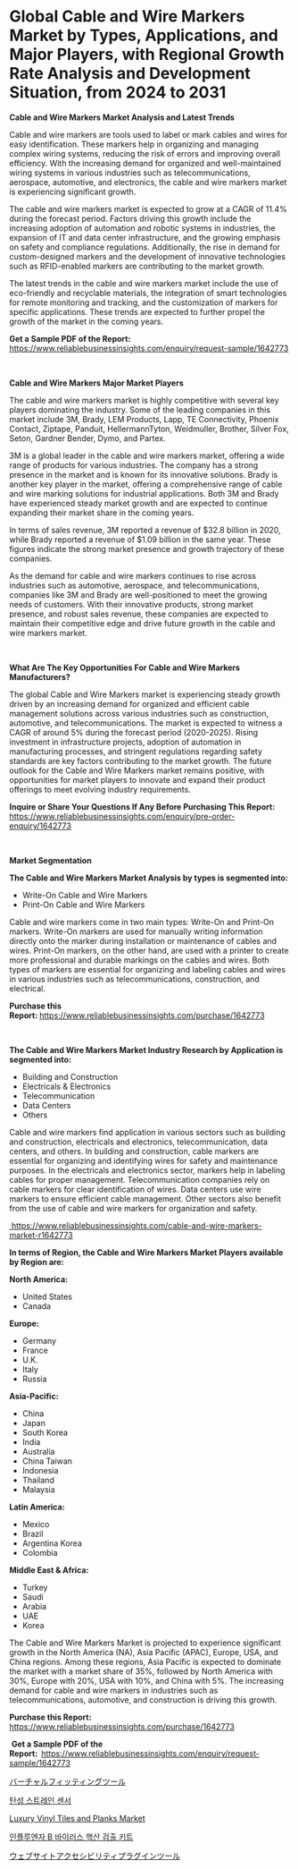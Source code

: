 <p><h1>Global Cable and Wire Markers Market by Types, Applications, and Major Players, with Regional Growth Rate Analysis and Development Situation, from 2024 to 2031</h1></p><p><strong>Cable and Wire Markers Market Analysis and Latest Trends</strong></p>
<p><p>Cable and wire markers are tools used to label or mark cables and wires for easy identification. These markers help in organizing and managing complex wiring systems, reducing the risk of errors and improving overall efficiency. With the increasing demand for organized and well-maintained wiring systems in various industries such as telecommunications, aerospace, automotive, and electronics, the cable and wire markers market is experiencing significant growth.</p><p>The cable and wire markers market is expected to grow at a CAGR of 11.4% during the forecast period. Factors driving this growth include the increasing adoption of automation and robotic systems in industries, the expansion of IT and data center infrastructure, and the growing emphasis on safety and compliance regulations. Additionally, the rise in demand for custom-designed markers and the development of innovative technologies such as RFID-enabled markers are contributing to the market growth.</p><p>The latest trends in the cable and wire markers market include the use of eco-friendly and recyclable materials, the integration of smart technologies for remote monitoring and tracking, and the customization of markers for specific applications. These trends are expected to further propel the growth of the market in the coming years.</p></p>
<p><strong>Get a Sample PDF of the Report:&nbsp;</strong> <a href="https://www.reliablebusinessinsights.com/enquiry/request-sample/1642773">https://www.reliablebusinessinsights.com/enquiry/request-sample/1642773</a></p>
<p>&nbsp;</p>
<p><strong>Cable and Wire Markers Major Market Players</strong></p>
<p><p>The cable and wire markers market is highly competitive with several key players dominating the industry. Some of the leading companies in this market include 3M, Brady, LEM Products, Lapp, TE Connectivity, Phoenix Contact, Ziptape, Panduit, HellermannTyton, Weidmuller, Brother, Silver Fox, Seton, Gardner Bender, Dymo, and Partex.</p><p>3M is a global leader in the cable and wire markers market, offering a wide range of products for various industries. The company has a strong presence in the market and is known for its innovative solutions. Brady is another key player in the market, offering a comprehensive range of cable and wire marking solutions for industrial applications. Both 3M and Brady have experienced steady market growth and are expected to continue expanding their market share in the coming years.</p><p>In terms of sales revenue, 3M reported a revenue of $32.8 billion in 2020, while Brady reported a revenue of $1.09 billion in the same year. These figures indicate the strong market presence and growth trajectory of these companies.</p><p>As the demand for cable and wire markers continues to rise across industries such as automotive, aerospace, and telecommunications, companies like 3M and Brady are well-positioned to meet the growing needs of customers. With their innovative products, strong market presence, and robust sales revenue, these companies are expected to maintain their competitive edge and drive future growth in the cable and wire markers market.</p></p>
<p>&nbsp;</p>
<p><strong>What Are The Key Opportunities For Cable and Wire Markers Manufacturers?</strong></p>
<p><p>The global Cable and Wire Markers market is experiencing steady growth driven by an increasing demand for organized and efficient cable management solutions across various industries such as construction, automotive, and telecommunications. The market is expected to witness a CAGR of around 5% during the forecast period (2020-2025). Rising investment in infrastructure projects, adoption of automation in manufacturing processes, and stringent regulations regarding safety standards are key factors contributing to the market growth. The future outlook for the Cable and Wire Markers market remains positive, with opportunities for market players to innovate and expand their product offerings to meet evolving industry requirements.</p></p>
<p><strong>Inquire or Share Your Questions If Any Before Purchasing This Report:</strong> <a href="https://www.reliablebusinessinsights.com/enquiry/pre-order-enquiry/1642773">https://www.reliablebusinessinsights.com/enquiry/pre-order-enquiry/1642773</a></p>
<p>&nbsp;</p>
<p><strong>Market Segmentation</strong></p>
<p><strong>The Cable and Wire Markers Market Analysis by types is segmented into:</strong></p>
<p><ul><li>Write-On Cable and Wire Markers</li><li>Print-On Cable and Wire Markers</li></ul></p>
<p><p>Cable and wire markers come in two main types: Write-On and Print-On markers. Write-On markers are used for manually writing information directly onto the marker during installation or maintenance of cables and wires. Print-On markers, on the other hand, are used with a printer to create more professional and durable markings on the cables and wires. Both types of markers are essential for organizing and labeling cables and wires in various industries such as telecommunications, construction, and electrical.</p></p>
<p><strong>Purchase this Report:&nbsp;</strong><a href="https://www.reliablebusinessinsights.com/purchase/1642773">https://www.reliablebusinessinsights.com/purchase/1642773</a></p>
<p>&nbsp;</p>
<p><strong>The Cable and Wire Markers Market Industry Research by Application is segmented into:</strong></p>
<p><ul><li>Building and Construction</li><li>Electricals & Electronics</li><li>Telecommunication</li><li>Data Centers</li><li>Others</li></ul></p>
<p><p>Cable and wire markers find application in various sectors such as building and construction, electricals and electronics, telecommunication, data centers, and others. In building and construction, cable markers are essential for organizing and identifying wires for safety and maintenance purposes. In the electricals and electronics sector, markers help in labeling cables for proper management. Telecommunication companies rely on cable markers for clear identification of wires. Data centers use wire markers to ensure efficient cable management. Other sectors also benefit from the use of cable and wire markers for organization and safety.</p></p>
<p><a href="https://www.reliablebusinessinsights.com/cable-and-wire-markers-market-r1642773">&nbsp;https://www.reliablebusinessinsights.com/cable-and-wire-markers-market-r1642773</a></p>
<p><strong>In terms of Region, the Cable and Wire Markers Market Players available by Region are:</strong></p>
<p>
    <p> <strong> North America: </strong>
        <ul>
            <li>United States</li>
            <li>Canada</li>
        </ul>
        </p> 
    <p> <strong> Europe: </strong>
        <ul>
            <li>Germany</li>
            <li>France</li>
            <li>U.K.</li>
            <li>Italy</li>
            <li>Russia</li>
        </ul>
        </p> 
    <p> <strong> Asia-Pacific: </strong>
        <ul>
            <li>China</li>
            <li>Japan</li>
            <li>South Korea</li>
            <li>India</li>
            <li>Australia</li>
            <li>China Taiwan</li>
            <li>Indonesia</li>
            <li>Thailand</li>
            <li>Malaysia</li>
        </ul>
        </p> 
    <p> <strong> Latin America: </strong>
        <ul>
            <li>Mexico</li>
            <li>Brazil</li>
            <li>Argentina Korea</li>
            <li>Colombia</li>
        </ul>
        </p> 
    <p> <strong> Middle East & Africa: </strong>
        <ul>
            <li>Turkey</li>
            <li>Saudi</li>
            <li>Arabia</li>
            <li>UAE</li>
            <li>Korea</li>
        </ul>
    </p>
    </p>
<p><p>The Cable and Wire Markers Market is projected to experience significant growth in the North America (NA), Asia Pacific (APAC), Europe, USA, and China regions. Among these regions, Asia Pacific is expected to dominate the market with a market share of 35%, followed by North America with 30%, Europe with 20%, USA with 10%, and China with 5%. The increasing demand for cable and wire markers in industries such as telecommunications, automotive, and construction is driving this growth.</p></p>
<p><strong>Purchase this Report: </strong><a href="https://www.reliablebusinessinsights.com/purchase/1642773">https://www.reliablebusinessinsights.com/purchase/1642773</a></p>
<p>&nbsp;<strong>Get a Sample PDF of the Report:&nbsp;&nbsp;</strong><a href="https://www.reliablebusinessinsights.com/enquiry/request-sample/1642773">https://www.reliablebusinessinsights.com/enquiry/request-sample/1642773</a></p>
<p><strong></strong></p>
<p><p><a href="https://github.com/KaliMetz2023/Market-Research-Report-List-1/blob/main/4426241142040.md">バーチャルフィッティングツール</a></p><p><a href="https://medium.com/@kellylyncyh543964/2024%EB%85%84%EB%B6%80%ED%84%B0-2031%EB%85%84%EA%B9%8C%EC%A7%80%EC%9D%98-%EC%8B%9C%EA%B8%B0%EC%97%90-%EB%8C%80%ED%95%9C-%ED%83%84%EC%84%B1-%EB%B3%80%ED%98%95-%EC%84%BC%EC%84%9C-%EC%8B%9C%EC%9E%A5%EC%9D%98-%EC%8B%A0%ED%9D%A5-%ED%8A%B8%EB%A0%8C%EB%93%9C%EC%99%80-%EB%AF%B8%EB%9E%98-%EC%A0%84%EB%A7%9D-bd26594dd730">탄성 스트레인 센서</a></p><p><a href="https://github.com/yoshih12/Market-Research-Report-List-3/blob/main/luxury-vinyl-tiles-and-planks-market.md">Luxury Vinyl Tiles and Planks Market</a></p><p><a href="https://medium.com/@rahiboni7_88509/%EC%9D%B8%ED%94%8C%EB%A3%A8%EC%97%94%EC%9E%90-b-%EB%B0%94%EC%9D%B4%EB%9F%AC%EC%8A%A4-%ED%95%B5%EC%82%B0-%EA%B2%80%EC%B6%9C-%ED%82%A4%ED%8A%B8-%EC%8B%9C%EC%9E%A5-%EC%A0%90%EC%9C%A0%EC%9C%A8-%EB%B0%8F-%EC%83%88%EB%A1%9C%EC%9A%B4-%ED%8A%B8%EB%A0%8C%EB%93%9C-%EB%B6%84%EC%84%9D-%EC%A2%85%EB%A5%98-%EC%9D%91%EC%9A%A9-%EC%B5%9C%EC%A2%85-%EC%82%AC%EC%9A%A9-%EB%B0%8F-2024%EB%85%84%EB%B6%80%ED%84%B0-2031%EB%85%84%EA%B9%8C%EC%A7%80%EC%9D%98-%EC%98%88%EC%B8%A1%EC%9D%84-%ED%86%B5%ED%95%9C-%EB%B6%84%EC%84%9D-fe389ed1e2a5">인플루엔자 B 바이러스 핵산 검출 키트</a></p><p><a href="https://github.com/oqoeusbvpadwjs08/Market-Research-Report-List-2/blob/main/2755717142041.md">ウェブサイトアクセシビリティプラグインツール</a></p></p>